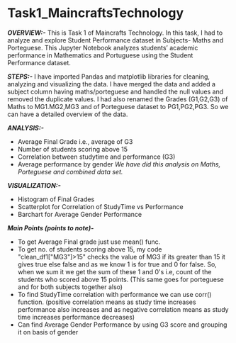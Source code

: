 # Task1_MaincraftsTechnology

***OVERVIEW:-***
This is Task 1 of Maincrafts Technology. In this task, I had to analyze and explore Student Performance dataset in Subjects- Maths and Porteguese. 
This Jupyter Notebook analyzes students’ academic performance in Mathematics and Portuguese using the Student Performance dataset.

***STEPS:-***
I have imported Pandas and matplotlib libraries for cleaning, analyzing and visualizing the data.
I have merged the data and added a subject column having maths/porteguese and handled the null values and removed the duplicate values.
I had also renamed the Grades (G1,G2,G3) of Maths to MG1.MG2,MG3 and of Porteguese dataset to PG1,PG2,PG3. So we can have a detailed overview of the data.

***ANALYSIS:-***
 - Average Final Grade i.e., average of G3
 - Number of students scoring above 15
 - Correlation between studytime and performance (G3)
 - Average performance by gender
   *We have did this analysis on Maths, Porteguese and combined data set.*

***VISUALIZATION:-***
- Histogram of Final Grades
- Scatterplot for Correlation of StudyTime vs Performance
- Barchart for Average Gender Performance

***Main Points (points to note)-***
- To get Average Final grade just use mean() func.
- To get no. of students scoring above 15, my code "clean_df1["MG3"]>15" checks the value of MG3 if its greater than 15 it gives true else false and as we know 1 is for true and 0 for false. So, when we sum it we get the sum of these 1 and 0's i.e, count of the students who scored above 15 points. (This same goes for porteguese and for both subjects together also)
- To find StudyTime correlation with performance we can use corr() function.
  (positive correlation means as study time increases performance also increases and as negative correlation means as study time increases performance decreases)
- Can find Average Gender Performance by using G3 score and grouping it on basis of gender
